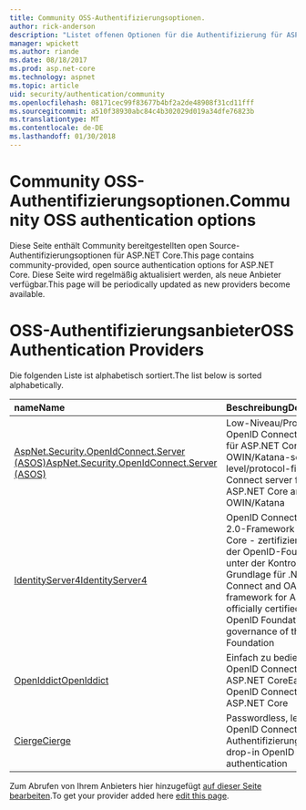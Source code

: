 ```yaml
---
title: Community OSS-Authentifizierungsoptionen.
author: rick-anderson
description: "Listet offenen Optionen für die Authentifizierung für ASP.NET Core."
manager: wpickett
ms.author: riande
ms.date: 08/18/2017
ms.prod: asp.net-core
ms.technology: aspnet
ms.topic: article
uid: security/authentication/community
ms.openlocfilehash: 08171cec99f83677b4bf2a2de48908f31cd11fff
ms.sourcegitcommit: a510f38930abc84c4b302029d019a34dfe76823b
ms.translationtype: MT
ms.contentlocale: de-DE
ms.lasthandoff: 01/30/2018
---
```

# <a name="community-oss-authentication-options"></a><span data-ttu-id="d4859-103">Community OSS-Authentifizierungsoptionen.</span><span class="sxs-lookup"><span data-stu-id="d4859-103">Community OSS authentication options</span></span>

<span data-ttu-id="d4859-104">Diese Seite enthält Community bereitgestellten open Source-Authentifizierungsoptionen für ASP.NET Core.</span><span class="sxs-lookup"><span data-stu-id="d4859-104">This page contains community-provided, open source authentication options for ASP.NET Core.</span></span> <span data-ttu-id="d4859-105">Diese Seite wird regelmäßig aktualisiert werden, als neue Anbieter verfügbar.</span><span class="sxs-lookup"><span data-stu-id="d4859-105">This page will be periodically updated as new providers become available.</span></span>

# <a name="oss-authentication-providers"></a><span data-ttu-id="d4859-106">OSS-Authentifizierungsanbieter</span><span class="sxs-lookup"><span data-stu-id="d4859-106">OSS Authentication Providers</span></span>

<span data-ttu-id="d4859-107">Die folgenden Liste ist alphabetisch sortiert.</span><span class="sxs-lookup"><span data-stu-id="d4859-107">The list below is sorted alphabetically.</span></span>

| <span data-ttu-id="d4859-108">name</span><span class="sxs-lookup"><span data-stu-id="d4859-108">Name</span></span> | <span data-ttu-id="d4859-109">Beschreibung</span><span class="sxs-lookup"><span data-stu-id="d4859-109">Description</span></span> |
|:--------------|:------------------|
| [<span data-ttu-id="d4859-110">AspNet.Security.OpenIdConnect.Server (ASOS)</span><span class="sxs-lookup"><span data-stu-id="d4859-110">AspNet.Security.OpenIdConnect.Server (ASOS)</span></span>](https://github.com/aspnet-contrib/AspNet.Security.OpenIdConnect.Server) | <span data-ttu-id="d4859-111">Low-Niveau/Protokoll-First-OpenID Connect Framework für ASP.NET Core und OWIN/Katana-server</span><span class="sxs-lookup"><span data-stu-id="d4859-111">Low-level/protocol-first OpenID Connect server framework for ASP.NET Core and OWIN/Katana</span></span> |
| [<span data-ttu-id="d4859-112">IdentityServer4</span><span class="sxs-lookup"><span data-stu-id="d4859-112">IdentityServer4</span></span>](https://identityserver.io/) | <span data-ttu-id="d4859-113">OpenID Connect und OAuth 2.0-Framework für ASP.NET Core - zertifiziert offiziell von der OpenID-Foundation und unter der Kontrolle über die Grundlage für .NET</span><span class="sxs-lookup"><span data-stu-id="d4859-113">OpenID Connect and OAuth 2.0 framework for ASP.NET Core - officially certified by the OpenID Foundation and under governance of the .NET Foundation</span></span> |
| [<span data-ttu-id="d4859-114">OpenIddict</span><span class="sxs-lookup"><span data-stu-id="d4859-114">OpenIddict</span></span>](https://github.com/openiddict/openiddict-core) | <span data-ttu-id="d4859-115">Einfach zu bedienenden OpenID Connect-Server für ASP.NET Core</span><span class="sxs-lookup"><span data-stu-id="d4859-115">Easy-to-use OpenID Connect server for ASP.NET Core</span></span>  |
| [<span data-ttu-id="d4859-116">Cierge</span><span class="sxs-lookup"><span data-stu-id="d4859-116">Cierge</span></span>](https://github.com/pwdless/Cierge) | <span data-ttu-id="d4859-117">Passwordless, leistungsfähige OpenID Connect-Authentifizierung</span><span class="sxs-lookup"><span data-stu-id="d4859-117">Passwordless, drop-in OpenID Connect authentication</span></span>   |

<span data-ttu-id="d4859-118">Zum Abrufen von Ihrem Anbieters hier hinzugefügt [auf dieser Seite bearbeiten](https://github.com/login?return_to=https%3A%2F%2Fgithub.com%2Faspnet%2FDocs%2Fedit%2Fmaster%2Faspnetcore%2Fsecurity%2Fauthentication%2Fcommunity.md).</span><span class="sxs-lookup"><span data-stu-id="d4859-118">To get your provider added here [edit this page](https://github.com/login?return_to=https%3A%2F%2Fgithub.com%2Faspnet%2FDocs%2Fedit%2Fmaster%2Faspnetcore%2Fsecurity%2Fauthentication%2Fcommunity.md).</span></span>
